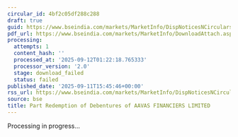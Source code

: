 ```yaml
---
circular_id: 4bf2c05df288c288
draft: true
guid: https://www.bseindia.com/markets/MarketInfo/DispNoticesNCirculars.aspx?Noticeid={1B92B59B-C3D8-4B64-8B63-1FCD962AD6DB}&noticeno=20250911-87&dt=09/11/2025&icount=87&totcount=91&flag=0
pdf_url: https://www.bseindia.com/markets/MarketInfo/DownloadAttach.aspx?id=20250911-87&attachedId=
processing:
  attempts: 1
  content_hash: ''
  processed_at: '2025-09-12T01:22:18.765333'
  processor_version: '2.0'
  stage: download_failed
  status: failed
published_date: '2025-09-11T15:45:46+00:00'
rss_url: https://www.bseindia.com/markets/MarketInfo/DispNoticesNCirculars.aspx?Noticeid={1B92B59B-C3D8-4B64-8B63-1FCD962AD6DB}&noticeno=20250911-87&dt=09/11/2025&icount=87&totcount=91&flag=0
source: bse
title: Part Redemption of Debentures of AAVAS FINANCIERS LIMITED
---
```


Processing in progress...
